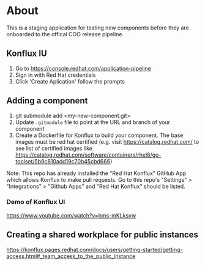 # About
This is a staging application for testing new components before they are onboarded to the offical COO release pipeline. 

## Konflux IU
1. Go to https://console.redhat.com/application-pipeline
2. Sign in with Red Hat credentials 
3. Click 'Create Aplication' follow the prompts 

## Adding a component 
1. git submodule add <my-new-component.git>
2. Update `.gitmodule` file to point at the URL and branch of your component 
3. Create a Dockerfile for Konflux to build your component. The base images must be red hat certified (e.g. visit https://catalog.redhat.com/ to see list of certified images like https://catalog.redhat.com/software/containers/rhel8/go-toolset/5b9c810add19c70b45cbd666)

Note: This repo has already installed the "Red Hat Konflux" GitHub App which allows Konflux to make pull requests.
Go to this repo's "Settings" > "Integrations" > "Github Apps" and "Red Hat Konflux" should be listed. 

### Demo of Konflux UI 
https://www.youtube.com/watch?v=hms-mKLksvw


## Creating a shared workplace for public instances 
https://konflux.pages.redhat.com/docs/users/getting-started/getting-access.html#_team_access_to_the_public_instance



